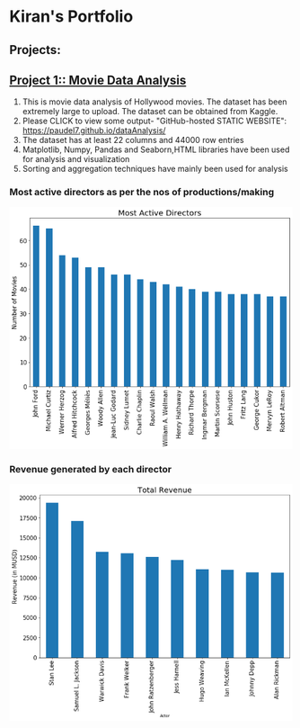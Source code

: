 # Kiran's Portfolio
## Projects:
## [Project 1:: Movie Data Analysis](https://github.com/paudel7/dataAnalysis)

1. This is movie data analysis of Hollywood movies. The dataset has been extremely large to upload. The dataset can be obtained from Kaggle.
2. Please CLICK to view some output-
"GitHub-hosted STATIC WEBSITE": https://paudel7.github.io/dataAnalysis/
3. The dataset has at least 22 columns and 44000 row entries
4. Matplotlib, Numpy, Pandas and Seaborn,HTML libraries have been used for analysis and visualization
5. Sorting and aggregation techniques have mainly been used for analysis


### Most active directors as per the nos of productions/making
![](/images/mostactivedir.png)

### Revenue generated by each director
![](/images/totalrevenuebydir.png)


